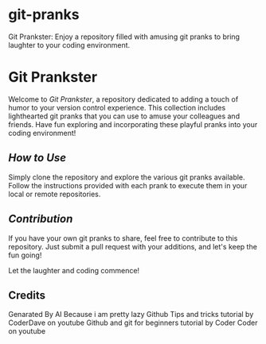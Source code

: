 # git-pranks
Git Prankster: Enjoy a repository filled with amusing git pranks to bring laughter to your coding environment.

# **Git Prankster**

Welcome to *Git Prankster*, a repository dedicated to adding a touch of humor to your version control experience. This collection includes lighthearted git pranks that you can use to amuse your colleagues and friends. Have fun exploring and incorporating these playful pranks into your coding environment!

## *How to Use*
Simply clone the repository and explore the various git pranks available. Follow the instructions provided with each prank to execute them in your local or remote repositories.

## *Contribution*
If you have your own git pranks to share, feel free to contribute to this repository. Just submit a pull request with your additions, and let's keep the fun going!

Let the laughter and coding commence!

## Credits

Genarated By AI Because i am pretty lazy
Github Tips and tricks tutorial by CoderDave on youtube
Github and git for beginners tutorial by Coder Coder on youtube
